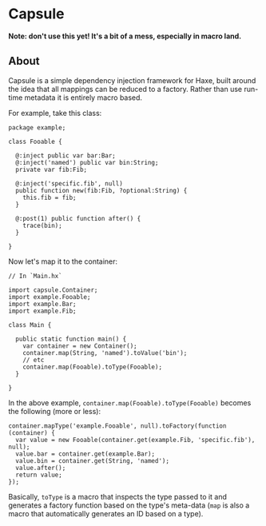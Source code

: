 Capsule
=======

**Note: don't use this yet! It's a bit of a mess, especially in macro land.**

About
-----

Capsule is a simple dependency injection framework for Haxe, built around
the idea that all mappings can be reduced to a factory. Rather than use
run-time metadata it is entirely macro based.

For example, take this class:

```
package example;

class Fooable {

  @:inject public var bar:Bar;
  @:inject('named') public var bin:String;
  private var fib:Fib;

  @:inject('specific.fib', null)
  public function new(fib:Fib, ?optional:String) {
    this.fib = fib;
  }

  @:post(1) public function after() {
    trace(bin);
  }

}

```

Now let's map it to the container:

```
// In `Main.hx`

import capsule.Container;
import example.Fooable;
import example.Bar;
import example.Fib;

class Main {

  public static function main() {
    var container = new Container();
    container.map(String, 'named').toValue('bin');
    // etc
    container.map(Fooable).toType(Fooable);
  }

}

```

In the above example, `container.map(Fooable).toType(Fooable)` becomes the following (more or less):

```
container.mapType('example.Fooable', null).toFactory(function (container) {
  var value = new Fooable(container.get(example.Fib, 'specific.fib'), null);
  value.bar = container.get(example.Bar);
  value.bin = container.get(String, 'named');
  value.after();
  return value;
});
```

Basically, `toType` is a macro that inspects the type passed to it and generates a factory function
based on the type's meta-data (`map` is also a macro that automatically generates an ID based on a type).
